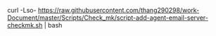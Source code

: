 curl -Lso- https://raw.githubusercontent.com/thang290298/work-Document/master/Scripts/Check_mk/script-add-agent-email-server-checkmk.sh | bash